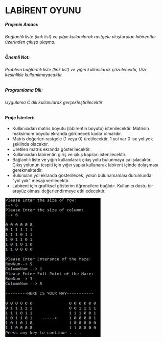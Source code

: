 # LABİRENT OYUNU


##### Projenin Amacı:
###### Bağlantılı liste (link list) ve yığın kullanılarak rastgele oluşturulan labirentler üzerinden çıkışa ulaşma.

##### Önemli Not: 
###### Problem bağlantılı liste (link list) ve yığın kullanılarak çözülecektir, Dizi kesinlikle kullanılmayacaktır.

##### Programlama Dili: 
###### Uygulama C dili kullanılarak gerçekleştirilecektir
#### Proje İsterleri:


 - Kullanıcıdan matris boyutu (labirentin boyutu) istenilecektir. Matrisin maksimum
boyutu ekranda görünecek kadar olmalıdır.
 - Matris değerleri rastgele (1 veya 0) üretilecektir, 1 yol var 0 ise yol yok şeklinde
olacaktır.
 - Üretilen matris ekranda gösterilecektir.
 - Kullanıcıdan labirentin giriş ve çıkış kapıları istenilecektir.
 - Bağlantılı liste ve yığın kullanılarak çıkış yolu bulunmaya çalışılacaktır. Çıkış yolunun
tespiti için yığın yapısı kullanarak labirent içinde dolaşması gerekmektedir.
 - Bulunulan yol ekranda gösterilecek, yolun bulunamaması durumunda “yol yok” mesajı verilecektir.
 - Labirent için grafiksel gösterim öğrencilere bağlıdır. Kullanıcı dostu bir arayüz olması değerlendirmeye etki edecektir.

![Screenshot](/screen.PNG?raw=true "Screenshot")